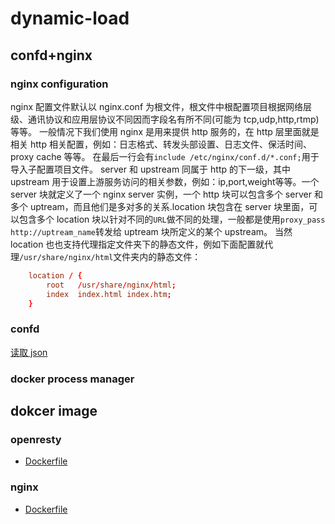 # dynamic-load

## confd+nginx

### nginx configuration

nginx 配置文件默认以 nginx.conf 为根文件，根文件中根配置项目根据网络层级、通讯协议和应用层协议不同因而字段名有所不同(可能为 tcp,udp,http,rtmp)等等。
一般情况下我们使用 nginx 是用来提供 http 服务的，在 http 层里面就是相关 http 相关配置，例如：日志格式、转发头部设置、日志文件、保活时间、proxy cache 等等。
在最后一行会有`include /etc/nginx/conf.d/*.conf;`用于导入子配置项目文件。
server 和 upstream 同属于 http 的下一级，其中 upstream 用于设置上游服务访问的相关参数，例如：ip,port,weight等等。一个 server 块就定义了一个 nginx server 实例，一个 http 块可以包含多个 server 和多个 uptream，而且他们是多对多的关系.location 块包含在 server 块里面，可以包含多个 location 块以针对不同的`URL`做不同的处理，一般都是使用`proxy_pass http://uptream_name`转发给 uptream 块所定义的某个 upstream。
当然 location 也也支持代理指定文件夹下的静态文件，例如下面配置就代理`/usr/share/nginx/html`文件夹内的静态文件：

```conf
    location / {
        root   /usr/share/nginx/html;
        index  index.html index.htm;
    }
```

### confd

[读取 json](https://github.com/kelseyhightower/confd/blob/master/docs/templates.md#complex-example)

### docker process manager

## dokcer image

### openresty

- [Dockerfile](https://github.com/openresty/docker-openresty)

### nginx

- [Dockerfile](https://github.com/nginxinc/docker-nginx)
